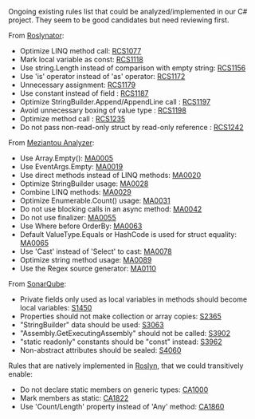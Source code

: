 Ongoing existing rules list that could be analyzed/implemented in our C# project.
They seem to be good candidates but need reviewing first.

From [Roslynator](https://github.com/dotnet/roslynator):
+ Optimize LINQ method call: [RCS1077](https://josefpihrt.github.io/docs/roslynator/analyzers/RCS1077/)
+ Mark local variable as const: [RCS1118](https://josefpihrt.github.io/docs/roslynator/analyzers/RCS1118/)
+ Use string.Length instead of comparison with empty string: [RCS1156](https://josefpihrt.github.io/docs/roslynator/analyzers/RCS1156/)
+ Use 'is' operator instead of 'as' operator: [RCS1172](https://josefpihrt.github.io/docs/roslynator/analyzers/RCS1172/)
+ Unnecessary assignment: [RCS1179](https://josefpihrt.github.io/docs/roslynator/analyzers/RCS1179/)
+ Use constant instead of field : [RCS1187](https://josefpihrt.github.io/docs/roslynator/analyzers/RCS1187/)
+ Optimize StringBuilder.Append/AppendLine call : [RCS1197](https://josefpihrt.github.io/docs/roslynator/analyzers/RCS1197/)
+ Avoid unnecessary boxing of value type : [RCS1198](https://josefpihrt.github.io/docs/roslynator/analyzers/RCS1198/)
+ Optimize method call : [RCS1235](https://josefpihrt.github.io/docs/roslynator/analyzers/RCS1235/)
+ Do not pass non-read-only struct by read-only reference : [RCS1242](https://josefpihrt.github.io/docs/roslynator/analyzers/RCS1242/)

From [Meziantou Analyzer](https://github.com/meziantou/Meziantou.Analyzer):
+ Use Array.Empty<T>(): [MA0005](https://github.com/meziantou/Meziantou.Analyzer/blob/main/docs/Rules/MA0005.md)
+ Use EventArgs.Empty: [MA0019](https://github.com/meziantou/Meziantou.Analyzer/blob/main/docs/Rules/MA0019.md)
+ Use direct methods instead of LINQ methods: [MA0020](https://github.com/meziantou/Meziantou.Analyzer/blob/main/docs/Rules/MA0020.md)
+ Optimize StringBuilder usage: [MA0028](https://github.com/meziantou/Meziantou.Analyzer/blob/main/docs/Rules/MA0028.md)
+ Combine LINQ methods: [MA0029](https://github.com/meziantou/Meziantou.Analyzer/blob/main/docs/Rules/MA0029.md)
+ Optimize Enumerable.Count() usage: [MA0031](https://github.com/meziantou/Meziantou.Analyzer/blob/main/docs/Rules/MA0031.md)
+ Do not use blocking calls in an async method: [MA0042](https://github.com/meziantou/Meziantou.Analyzer/blob/main/docs/Rules/MA0042.md)
+ Do not use finalizer: [MA0055](https://github.com/meziantou/Meziantou.Analyzer/blob/main/docs/Rules/MA0055.md)
+ Use Where before OrderBy: [MA0063](https://github.com/meziantou/Meziantou.Analyzer/blob/main/docs/Rules/MA0063.md)
+ Default ValueType.Equals or HashCode is used for struct equality: [MA0065](https://github.com/meziantou/Meziantou.Analyzer/blob/main/docs/Rules/MA0065.md)
+ Use 'Cast' instead of 'Select' to cast: [MA0078](https://github.com/meziantou/Meziantou.Analyzer/blob/main/docs/Rules/MA0078.md)
+ Optimize string method usage: [MA0089](https://github.com/meziantou/Meziantou.Analyzer/blob/main/docs/Rules/MA0089.md)
+ Use the Regex source generator: [MA0110](https://github.com/meziantou/Meziantou.Analyzer/blob/main/docs/Rules/MA0110.md)

From [SonarQube](https://www.sonarsource.com/products/sonarqube/):
+ Private fields only used as local variables in methods should become local variables: [S1450](https://cloud-ci.sgs.com/sonar/coding_rules?open=csharpsquid%3AS1450&amp;rule_key=csharpsquid%3AS1450)
+ Properties should not make collection or array copies: [S2365](https://cloud-ci.sgs.com/sonar/coding_rules?open=csharpsquid%3AS2365&amp;rule_key=csharpsquid%3AS2365)
+ "StringBuilder" data should be used: [S3063](https://cloud-ci.sgs.com/sonar/coding_rules?open=csharpsquid%3AS3063&amp;rule_key=csharpsquid%3AS3063)
+ "Assembly.GetExecutingAssembly" should not be called: [S3902](https://cloud-ci.sgs.com/sonar/coding_rules?open=csharpsquid%3AS3902&amp;rule_key=csharpsquid%3AS3902)
+ "static readonly" constants should be "const" instead: [S3962](https://cloud-ci.sgs.com/sonar/coding_rules?open=csharpsquid%3AS3962&amp;rule_key=csharpsquid%3AS3962)
+ Non-abstract attributes should be sealed: [S4060](https://cloud-ci.sgs.com/sonar/coding_rules?open=csharpsquid%3AS4060&amp;rule_key=csharpsquid%3AS4060)

Rules that are natively implemented in [Roslyn](https://github.com/dotnet/roslyn), that we could transitively enable:
+ Do not declare static members on generic types: [CA1000](https://learn.microsoft.com/en-us/dotnet/fundamentals/code-analysis/quality-rules/ca1000)
+ Mark members as static: [CA1822](https://learn.microsoft.com/en-us/dotnet/fundamentals/code-analysis/quality-rules/ca1822)
+ Use 'Count/Length' property instead of 'Any' method: [CA1860](https://learn.microsoft.com/en-us/dotnet/fundamentals/code-analysis/quality-rules/ca1860)
